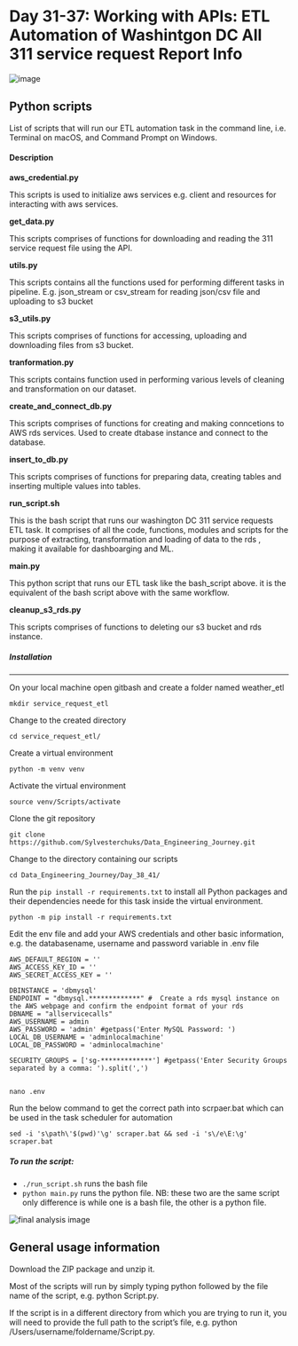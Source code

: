 # Day 31-37: Working with APIs: ETL Automation of Washintgon DC All 311 service request Report Info
![image](https://github.com/Sylvesterchuks/Data_Engineering_Journey/assets/51254935/c015a1b7-18e0-4c00-8990-0d32c16760db)



## Python scripts
List of scripts that will run our ETL automation task in the command line, i.e. Terminal on macOS, and Command Prompt on Windows.

#### Description

**aws_credential.py**

This scripts is used to initialize aws services e.g. client and resources for interacting with aws services.

**get_data.py**

This scripts comprises of functions for downloading and reading the 311 service request file using the API.

**utils.py**

This scripts contains all the functions used for performing different tasks in pipeline. E.g. json_stream or csv_stream for reading json/csv file and uploading to s3 bucket

**s3_utils.py**

This scripts comprises of functions for accessing, uploading and downloading files from s3 bucket.

**tranformation.py**

This scripts contains function used in performing various levels of cleaning and transformation on our dataset.

**create_and_connect_db.py**

This scripts comprises of functions for creating and making conncetions to AWS rds services. Used to create dtabase instance and connect to the database.

**insert_to_db.py**

This scripts comprises of functions for preparing data, creating tables and inserting multiple values into tables.



**run_script.sh**

This is the bash script that runs our washington DC 311 service requests ETL task. It comprises of all the code, functions, modules and scripts for the purpose of extracting, transformation and loading of data to the rds , making it available for dashboarging and ML.

**main.py**

This python script that runs our ETL task like the bash_script above. it is the equivalent of the bash script above with the same workflow.

**cleanup_s3_rds.py**

This scripts comprises of functions to deleting our s3 bucket and rds instance.


##### Installation
<hr>
On your local machine open gitbash and create a folder named weather_etl

    mkdir service_request_etl
Change to the created directory

    cd service_request_etl/
Create a virtual environment

    python -m venv venv
Activate the virtual environment

    source venv/Scripts/activate
    
Clone the git repository

    git clone https://github.com/Sylvesterchuks/Data_Engineering_Journey.git
    
Change to the directory containing our scripts

    cd Data_Engineering_Journey/Day_38_41/
    
Run the `pip install -r requirements.txt` to install all Python packages and their dependencies neede for this task inside the virtual environment.
    
    python -m pip install -r requirements.txt
    
Edit the env file and add your AWS credentials and other basic information, e.g. the databasename, username and password variable in .env file 
```
AWS_DEFAULT_REGION = ''
AWS_ACCESS_KEY_ID = ''
AWS_SECRET_ACCESS_KEY = ''

DBINSTANCE = 'dbmysql'
ENDPOINT = "dbmysql.*************" #  Create a rds mysql instance on the AWS webpage and confirm the endpoint format of your rds
DBNAME = "allservicecalls"
AWS_USERNAME = admin	
AWS_PASSWORD = 'admin' #getpass('Enter MySQL Password: ')
LOCAL_DB_USERNAME = 'adminlocalmachine'
LOCAL_DB_PASSWORD = 'adminlocalmachine'

SECURITY_GROUPS = ['sg-*************'] #getpass('Enter Security Groups separated by a comma: ').split(',') 
    
```
    nano .env

Run the below command to get the correct path into scrpaer.bat which can be used in the task scheduler for automation

    sed -i 's\path\'$(pwd)'\g' scraper.bat && sed -i 's\/e\E:\g' scraper.bat


##### To run the script:
- `./run_script.sh` runs the bash file
- `python main.py` runs the python file.
NB: these two are the same script only difference is while one is a bash file, the other is a python file.

![final analysis image](https://github.com/Sylvesterchuks/Data_Engineering_Journey/assets/51254935/35e2e630-12ee-494d-8bd8-9d3f067a33fe)

## General usage information
Download the ZIP package and unzip it.

Most of the scripts will run by simply typing python  followed by the file name of the script, e.g. python Script.py.

If the script is in a different directory from which you are trying to run it, you will need to provide the full path to the script’s file, e.g. python /Users/username/foldername/Script.py.
